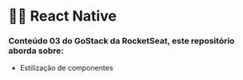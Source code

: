 # 🐱‍👓 React Native

### Conteúdo 03 do GoStack da RocketSeat, este repositório aborda sobre:

- Estilização de componentes
